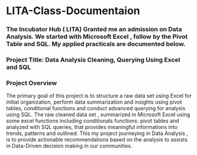 # LITA-Class-Documentaion

### The Incubator Hub ( LITA) Granted me an admission on Data Analysis. We started with Microsoft Excel , follow by the Pivot Table and SQL. My applied practicals are documented below.

### Project Title: Data Analysis Cleaning, Querying Using Excel and SQL

### Project Overview
The primary goal of this project is to structure a raw data set using Excel for initial organization, perform data summarization and insights using pivot tables, conditional functions and conduct advanced querying for analysis using SQL. The raw cleaned data set , summarized in Microsoft Excel using some excel functions including conditionals functions: pivot tables and analyzed with SQL queries, that provides meaningful informations into trends, patterns and outlined. 
This my project journeying  in Data Analysis  , is to provide actionable recommendations  based on the analysis to assists in Data-Driven decision making in our communities.
